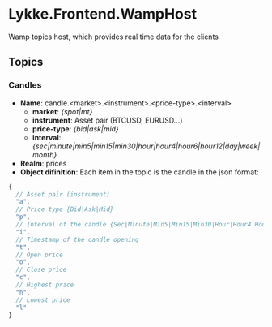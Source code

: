 # Lykke.Frontend.WampHost

Wamp topics host, which provides real time data for the clients

## Topics

### Candles

* **Name**: candle.\<market\>.\<instrument\>.\<price-type\>.\<interval\>
  * **market**: *{spot|mt}*
  * **instrument**: Asset pair (BTCUSD, EURUSD...)
  * **price-type**: *{bid|ask|mid}*
  * **interval**: *{sec|minute|min5|min15|min30|hour|hour4|hour6|hour12|day|week|month}*
* **Realm**: prices
* **Object difinition**: Each item in the topic is the candle in the json format:
```js
{
  // Asset pair (instrument)
  "a",
  // Price type {Bid|Ask|Mid}
  "p",
  // Interval of the candle {Sec|Minute|Min5|Min15|Min30|Hour|Hour4|Hour6|Hour12|Day|Week|Month}
  "i",
  // Timestamp of the candle opening
  "t",
  // Open price
  "o",
  // Close price
  "c",
  // Highest price
  "h",
  // Lowest price
  "l"
}
```
